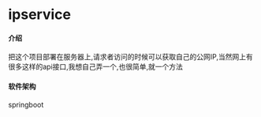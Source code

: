 # ipservice

#### 介绍

把这个项目部署在服务器上,请求者访问的时候可以获取自己的公网IP,当然网上有很多这样的api接口,我想自己弄一个,也很简单,就一个方法

#### 软件架构

springboot
